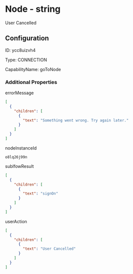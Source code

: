# Node - string 
User Cancelled
## Configuration
ID:  ycc8uizvh4

Type: CONNECTION 

CapabilityName: goToNode






### Additional Properties
errorMessage
```json 
[
  {
    "children": [
      {
        "text": "Something went wrong. Try again later."
      }
    ]
  }
]
```


nodeInstanceId
```string 
o8lq26j99n
```


sublfowResult
```json 
[
  {
    "children": [
      {
        "text": "signOn"
      }
    ]
  }
]
```


userAction
```json 
[
  {
    "children": [
      {
        "text": "User Cancelled"
      }
    ]
  }
]
```




